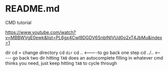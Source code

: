 # README.md

CMD tutorial

https://www.youtube.com/watch?v=MBBWVgE0ewk&list=PL6gx4Cwl9DGDV6SnbINlVUd0o2xT4JbMu&index=1

dir
cd = change directory
cd `dir`
cd .. <----to go back one step
cd ../.. <----- go back two dir
hitting `TAB` does an autocomplete filling in whatever cmd thinks you need, just keep hitting `TAB` to cycle through
